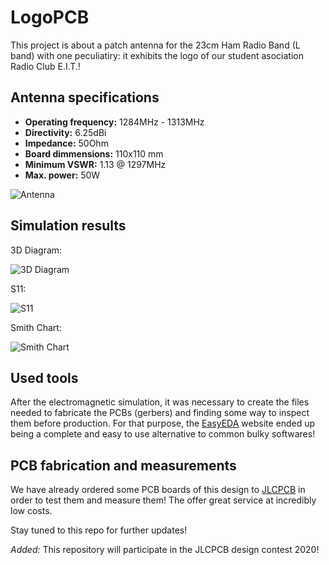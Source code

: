 # LogoPCB

This project is about a patch antenna for the 23cm Ham Radio Band (L band) with one peculiatiry: it exhibits the logo of our student asociation Radio Club E.I.T.!

## Antenna specifications

- **Operating frequency:** 1284MHz - 1313MHz
- **Directivity:** 6.25dBi
- **Impedance:** 50Ohm
- **Board dimmensions:** 110x110 mm
- **Minimum VSWR:** 1.13 @ 1297MHz
- **Max. power:** 50W

![Antenna](https://i.imgur.com/YgB2MHv.png)

## Simulation results

3D Diagram:

![3D Diagram](https://i.imgur.com/kuQbn10.png)

S11:

![S11](https://i.imgur.com/g2SHdTP.png)

Smith Chart:

![Smith Chart](https://i.imgur.com/EBXJxPG.png)

## Used tools

After the electromagnetic simulation, it was necessary to create the files needed to fabricate the PCBs (gerbers) and finding some way to inspect them before production. For that purpose, the [EasyEDA](http://www.EasyEDA.com) website ended up being a complete and easy to use alternative to common bulky softwares!

## PCB fabrication and measurements

We have already ordered some PCB boards of this design to [JLCPCB](http://www.jlcpcb.com) in order to test them and measure them! The offer great service at incredibly low costs. 

Stay tuned to this repo for further updates!

_Added:_ This repository will participate in the JLCPCB design contest 2020!
